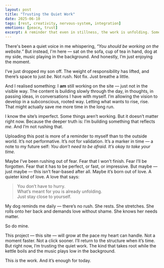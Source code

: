 ```yaml
---
layout: post
title: "Trusting the Quiet Work"
date: 2025-06-10
tags: [rest, creativity, nervous-system, integration]
emotions: [peace, trust]
excerpt: A reminder that even in stillness, the work is unfolding. Sometimes the most honest creation happens not through force, but in quiet moments of trust and presence.
---
```


There's been a quiet voice in me whispering, *“You should be working on the website.”* But instead, I'm here — sat on the sofa, cup of tea in hand, dog at my side, music playing in the background. And honestly, I’m just enjoying the moment.

I’ve just dropped my son off. The weight of responsibility has lifted, and there’s space to just *be*. Not rush. Not fix. Just breathe a little.

And I realised something: I **am** still working on the site — just not in the visible way. The content is building slowly through the day, in thoughts, in passing ideas, in conversations I have with myself. I’m allowing the vision to develop in a subconscious, rooted way. Letting what wants to rise, rise. That might actually save me more time in the long run.

I know the site’s imperfect. Some things aren’t working. But it doesn’t matter right now. Because the deeper truth is: I’m building something that reflects *me*. And I’m not rushing that.

Uploading this post is more of a reminder to myself than to the outside world. It’s not performative. It’s not for validation. It’s a marker in time — a note to my future self: *You don’t need to be afraid. It’s okay to take your time.*

Maybe I’ve been rushing out of fear. Fear that I won’t finish. Fear I’ll be forgotten. Fear that it has to be perfect, or fast, or impressive. But maybe — just maybe — this isn’t fear-based after all. Maybe it’s born out of love. A quieter kind of love. A love that says:

> You don’t have to hurry.  
> What’s meant for you is already unfolding.  
> Just stay close to yourself.

My dog reminds me daily — there’s no rush. She rests. She stretches. She rolls onto her back and demands love without shame. She knows her needs matter.

So do mine.

This project — this site — will grow at the pace my heart can handle. Not a moment faster. Not a click sooner. I’ll return to the structure when it’s time. But right now, I’m trusting the quiet work. The kind that takes root while the kettle boils and the music plays low in the background.

This *is* the work. And it’s enough for today.
